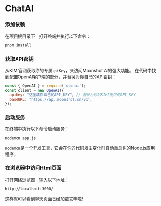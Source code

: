 # ChatAI
### 添加依赖
在项目根目录下，打开终端并执行以下命令：
```bash
pnpm install
```
### 获取API密钥
从KIMI官网获取你的专属`apiKey`，来访问Moonshot AI的强大功能。
在代码中找到配置OpenAI客户端的部分，并替换为你自己的API密钥：

```javascript
const { OpenAI } = require('openai');
const client = new OpenAI({
  apiKey: "这里填你自己的API_KEY", // 替换为你的KIMI提供的API_KEY
  baseURL: "https://api.moonshot.cn/v1",
});
```
### 启动服务
在终端中执行以下命令启动服务：
```bash
nodemon app.js
```
`nodemon`是一个开发工具，它会在你的代码发生变化时自动重启你的Node.js应用程序。

### 在浏览器中访问Html页面
打开网络浏览器，输入以下地址：
```
http://localhost:3000/
```
这样就可以看到聊天页面已经加载完毕啦!
